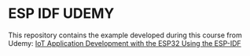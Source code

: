 # ESP IDF UDEMY

This repository contains the example developed during this course from Udemy:
[IoT Application Development with the ESP32 Using the ESP-IDF](https://www.udemy.com/course/iot-application-development-with-the-esp32-using-the-esp-idf/)

